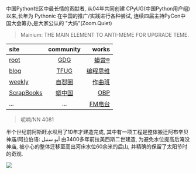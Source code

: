 中国Python社区中最长情的贡献者, 从04年共同创建 CPyUG(中国Python用户组)以来,长年为 Pythonic 在中国的推广/实践进行各种尝试, 连续四届主持PyCon中国大会筹办,是大家公认的 "大妈"(Zoom.Quiet)

> Mainium: THE MAIN ELEMENT TO ANTI-MEME FOR UPGRADE TEME.

| site | community | works |
| :-----| :----: | ----: |
| [root](http://zoomquiet.io/) | [GDG](https://blog.zhgdg.org/) | [蟒营®](https://doc.101.camp/) |
| [blog](https://blog.zoomquiet.io/pages/zoomquiet.html) | [TFUG](http://zh.tfug.world/) | [编程思维](https://py.101.camp/) |
| [weekly](http://weekly.pychina.org/) | [自怼圈](https://du.101.camp/) | [作曲班](https://mu.101.camp/) |
| [ScrapBooks](https://zoomquiet.io/collection.html) | [蟒中国](https://pychina.org/) | [OBP](https://zoomquiet.io/obp/index.html) |
| ... | ... | [FM电台](https://fm.101.camp/) |


> ​呢喃/NN 4081

半个世纪前阿斯旺水坝用了10年才建造完成,
其中有一项工程是整体搬迁阿布辛贝神庙/阿拉伯语: أبو سنبل‎
由3400多年前拉美西斯二世建造,
为避免水位提高后淹没神庙,
被小心的整体迁移至高出河床水位60余米的后山,
并精确的保留了太阳节时的奇观.

![](http://ydlj.zoomquiet.top/ipic/2020-07-20-zq42-today-card-2007.021.jpeg)